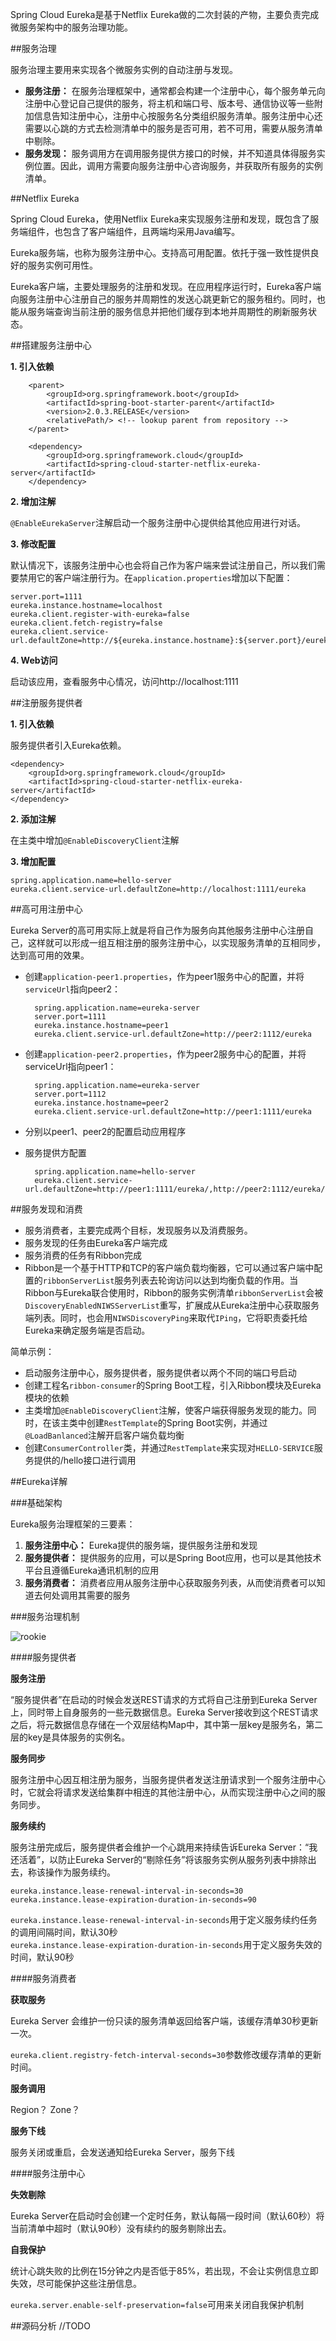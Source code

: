 Spring Cloud Eureka是基于Netflix Eureka做的二次封装的产物，主要负责完成微服务架构中的服务治理功能。

##服务治理

服务治理主要用来实现各个微服务实例的自动注册与发现。

+ **服务注册：** 在服务治理框架中，通常都会构建一个注册中心，每个服务单元向注册中心登记自己提供的服务，将主机和端口号、版本号、通信协议等一些附加信息告知注册中心，注册中心按服务名分类组织服务清单。服务注册中心还需要以心跳的方式去检测清单中的服务是否可用，若不可用，需要从服务清单中剔除。
+ **服务发现：** 服务调用方在调用服务提供方接口的时候，并不知道具体得服务实例位置。因此，调用方需要向服务注册中心咨询服务，并获取所有服务的实例清单。

##Netflix Eureka

Spring Cloud Eureka，使用Netflix Eureka来实现服务注册和发现，既包含了服务端组件，也包含了客户端组件，且两端均采用Java编写。

Eureka服务端，也称为服务注册中心。支持高可用配置。依托于强一致性提供良好的服务实例可用性。

Eureka客户端，主要处理服务的注册和发现。在应用程序运行时，Eureka客户端向服务注册中心注册自己的服务并周期性的发送心跳更新它的服务租约。同时，也能从服务端查询当前注册的服务信息并把他们缓存到本地并周期性的刷新服务状态。

##搭建服务注册中心

**1. 引入依赖**

        <parent>
            <groupId>org.springframework.boot</groupId>
            <artifactId>spring-boot-starter-parent</artifactId>
            <version>2.0.3.RELEASE</version>
            <relativePath/> <!-- lookup parent from repository -->
        </parent>

        <dependency>
            <groupId>org.springframework.cloud</groupId>
        	<artifactId>spring-cloud-starter-netflix-eureka-server</artifactId>
        </dependency>

**2. 增加注解**

`@EnableEurekaServer`注解启动一个服务注册中心提供给其他应用进行对话。

**3. 修改配置**

默认情况下，该服务注册中心也会将自己作为客户端来尝试注册自己，所以我们需要禁用它的客户端注册行为。在`application.properties`增加以下配置：

    server.port=1111
    eureka.instance.hostname=localhost
    eureka.client.register-with-eureka=false
    eureka.client.fetch-registry=false
    eureka.client.service-url.defaultZone=http://${eureka.instance.hostname}:${server.port}/eureka
    
**4. Web访问**

启动该应用，查看服务中心情况，访问http://localhost:1111

##注册服务提供者

**1. 引入依赖**

服务提供者引入Eureka依赖。

    <dependency>
        <groupId>org.springframework.cloud</groupId>
        <artifactId>spring-cloud-starter-netflix-eureka-server</artifactId>
    </dependency>

**2. 添加注解**

在主类中增加`@EnableDiscoveryClient`注解

**3. 增加配置**

    spring.application.name=hello-server
    eureka.client.service-url.defaultZone=http://localhost:1111/eureka
    
##高可用注册中心

Eureka Server的高可用实际上就是将自己作为服务向其他服务注册中心注册自己，这样就可以形成一组互相注册的服务注册中心，以实现服务清单的互相同步，达到高可用的效果。

+ 创建`application-peer1.properties`，作为peer1服务中心的配置，并将`serviceUrl`指向peer2：

        spring.application.name=eureka-server
        server.port=1111    
        eureka.instance.hostname=peer1
        eureka.client.service-url.defaultZone=http://peer2:1112/eureka
    
+ 创建`application-peer2.properties`，作为peer2服务中心的配置，并将serviceUrl指向peer1：

        spring.application.name=eureka-server
        server.port=1112
        eureka.instance.hostname=peer2
        eureka.client.service-url.defaultZone=http://peer1:1111/eureka
        
+ 分别以peer1、peer2的配置启动应用程序

+ 服务提供方配置

        spring.application.name=hello-server
        eureka.client.service-url.defaultZone=http://peer1:1111/eureka/,http://peer2:1112/eureka/
        
##服务发现和消费

+ 服务消费者，主要完成两个目标，发现服务以及消费服务。
+ 服务发现的任务由Eureka客户端完成
+ 服务消费的任务有Ribbon完成
+ Ribbon是一个基于HTTP和TCP的客户端负载均衡器，它可以通过客户端中配置的`ribbonServerList`服务列表去轮询访问以达到均衡负载的作用。当Ribbon与Eureka联合使用时，Ribbon的服务实例清单`ribbonServerList`会被`DiscoveryEnabledNIWSServerList`重写，扩展成从Eureka注册中心获取服务端列表。同时，也会用`NIWSDiscoveryPing`来取代`IPing`，它将职责委托给Eureka来确定服务端是否启动。

简单示例：

+ 启动服务注册中心，服务提供者，服务提供者以两个不同的端口号启动
+ 创建工程名`ribbon-consumer`的Spring Boot工程，引入Ribbon模块及Eureka模块的依赖
+ 主类增加`@EnableDiscoveryClient`注解，使客户端获得服务发现的能力。同时，在该主类中创建`RestTemplate`的Spring Boot实例，并通过`@LoadBanlanced`注解开启客户端负载均衡
+ 创建`ConsumerController`类，并通过`RestTemplate`来实现对`HELLO-SERVICE`服务提供的/hello接口进行调用

##Eureka详解

###基础架构

Eureka服务治理框架的三要素：
1. **服务注册中心：** Eureka提供的服务端，提供服务注册和发现
2. **服务提供者：** 提供服务的应用，可以是Spring Boot应用，也可以是其他技术平台且遵循Eureka通讯机制的应用
3. **服务消费者：** 消费者应用从服务注册中心获取服务列表，从而使消费者可以知道去何处调用其需要的服务

###服务治理机制

![rookie](images/fwzljcjgt.png)

####服务提供者

**服务注册**

“服务提供者”在启动的时候会发送REST请求的方式将自己注册到Eureka Server上，同时带上自身服务的一些元数据信息。Eureka Server接收到这个REST请求之后，将元数据信息存储在一个双层结构Map中，其中第一层key是服务名，第二层的key是具体服务的实例名。

**服务同步**

服务注册中心因互相注册为服务，当服务提供者发送注册请求到一个服务注册中心时，它就会将请求发送给集群中相连的其他注册中心，从而实现注册中心之间的服务同步。

**服务续约**

服务注册完成后，服务提供者会维护一个心跳用来持续告诉Eureka Server：“我还活着”，以防止Eureka Server的“剔除任务”将该服务实例从服务列表中排除出去，称该操作为服务续约。

    eureka.instance.lease-renewal-interval-in-seconds=30
    eureka.instance.lease-expiration-duration-in-seconds=90
    
`eureka.instance.lease-renewal-interval-in-seconds`用于定义服务续约任务的调用间隔时间，默认30秒  
`eureka.instance.lease-expiration-duration-in-seconds`用于定义服务失效的时间，默认90秒

####服务消费者

**获取服务**

Eureka Server 会维护一份只读的服务清单返回给客户端，该缓存清单30秒更新一次。

`eureka.client.registry-fetch-interval-seconds=30`参数修改缓存清单的更新时间。

**服务调用**

Region？
Zone？

**服务下线**

服务关闭或重启，会发送通知给Eureka Server，服务下线

####服务注册中心

**失效剔除**

Eureka Server在启动时会创建一个定时任务，默认每隔一段时间（默认60秒）将当前清单中超时（默认90秒）没有续约的服务剔除出去。

**自我保护**

统计心跳失败的比例在15分钟之内是否低于85%，若出现，不会让实例信息立即失效，尽可能保护这些注册信息。

`eureka.server.enable-self-preservation=false`可用来关闭自我保护机制

##源码分析
//TODO






